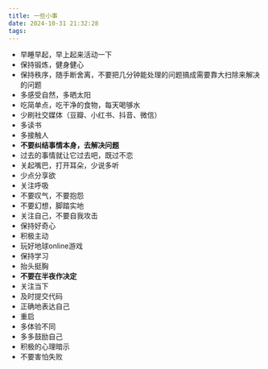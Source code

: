 ```yaml
---
title: 一些小事
date: 2024-10-31 21:32:28
tags:
---
```


- 早睡早起，早上起来活动一下
- 保持锻炼，健身健心
- 保持秩序，随手断舍离，不要把几分钟能处理的问题搞成需要靠大扫除来解决的问题
- 多感受自然，多晒太阳
- 吃简单点，吃干净的食物，每天喝够水
- 少刷社交媒体（豆瓣、小红书、抖音、微信）
- 多读书
- 多接触人
- **不要纠结事情本身，去解决问题**
- 过去的事情就让它过去吧，既过不恋
- 关起嘴巴，打开耳朵，少说多听
- 少点分享欲
- 关注呼吸
- 不要叹气，不要抱怨
- 不要幻想，脚踏实地
- 关注自己，不要自我攻击
- 保持好奇心
- 积极主动
- 玩好地球online游戏
- 保持学习
- 抬头挺胸
- **不要在半夜作决定**
- 关注当下
- 及时提交代码
- 正确地表达自己
- 重启
- 多体验不同
- 多多鼓励自己
- 积极的心理暗示
- 不要害怕失败